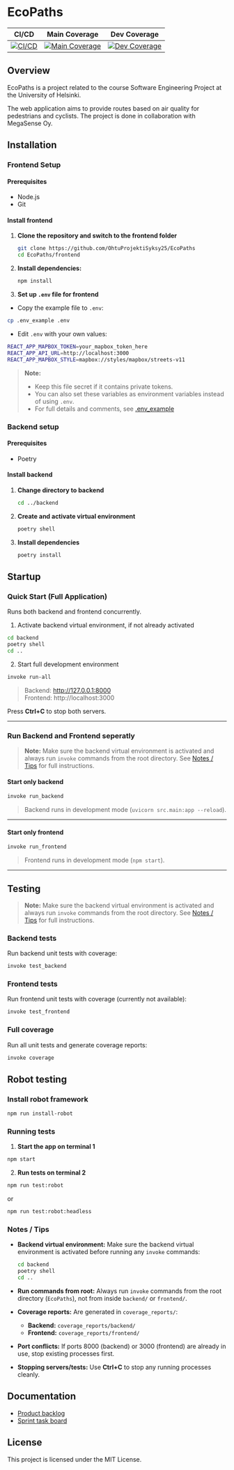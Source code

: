 # EcoPaths

| CI/CD | Main Coverage | Dev Coverage |
|-------|-----------------|----------------|
| [![CI/CD](https://github.com/OhtuProjektiSyksy25/EcoPaths/actions/workflows/ci-cd.yml/badge.svg?branch=main)](https://github.com/OhtuProjektiSyksy25/EcoPaths/actions/workflows/ci-cd.yml) | [![Main Coverage](https://codecov.io/gh/OhtuProjektiSyksy25/EcoPaths/branch/main/graph/badge.svg)](https://app.codecov.io/github/OhtuProjektiSyksy25/EcoPaths) | [![Dev Coverage](https://codecov.io/gh/OhtuProjektiSyksy25/EcoPaths/branch/dev/graph/badge.svg)](https://app.codecov.io/github/OhtuProjektiSyksy25/EcoPaths) |

## Overview
EcoPaths is a project related to the course Software Engineering Project at the University of Helsinki. 

The web application aims to provide routes based on air quality for pedestrians and cyclists. The project is done in collaboration with MegaSense Oy.

## Installation

### Frontend Setup

#### Prerequisites

- Node.js
- Git



#### Install frontend

1. **Clone the repository and switch to the frontend folder**
   ```bash
   git clone https://github.com/OhtuProjektiSyksy25/EcoPaths
   cd EcoPaths/frontend
   ```

2. **Install dependencies:**
   ```bash
   npm install
   ```

3. **Set up `.env` file for frontend**

- Copy the example file to `.env`:

```bash
cp .env_example .env
```

- Edit `.env` with your own values:
```bash 
REACT_APP_MAPBOX_TOKEN=your_mapbox_token_here
REACT_APP_API_URL=http://localhost:3000
REACT_APP_MAPBOX_STYLE=mapbox://styles/mapbox/streets-v11

```

> **Note:**
> 
> - Keep this file secret if it contains private tokens.
> - You can also set these variables as environment variables instead of using `.env`.
> - For full details and comments, see [.env_example](https://github.com/OhtuProjektiSyksy25/EcoPaths/blob/dev/frontend/.env_example)


### Backend setup

#### Prerequisites

- Poetry

#### Install backend

1. **Change directory to backend**
   ```bash
   cd ../backend
   ```

2. **Create and activate virtual environment**
   ```bash
   poetry shell
   ```

3. **Install dependencies**
   ```bash
   poetry install
   ```

## Startup

### Quick Start (Full Application)
Runs both backend and frontend concurrently.

1. Activate backend virtual environment, if not already activated
```bash
cd backend
poetry shell
cd ..
```

2. Start full development environment
```bash
invoke run-all
```

> Backend: http://127.0.0.1:8000  
> Frontend: http://localhost:3000  

Press **Ctrl+C** to stop both servers.

---



### Run Backend and Frontend seperatly

> **Note:** Make sure the backend virtual environment is activated and always run `invoke` commands from the root directory. See [Notes / Tips](#notes--tips) for full instructions.

#### Start only backend
```bash
invoke run_backend
```

> Backend runs in development mode (`uvicorn src.main:app --reload`).  

---

#### Start only frontend
```bash
invoke run_frontend
```

> Frontend runs in development mode (`npm start`).  

---



## Testing

> **Note:** Make sure the backend virtual environment is activated and always run `invoke` commands from the root directory. See [Notes / Tips](#notes--tips) for full instructions.

### Backend tests
Run backend unit tests with coverage:
```bash
invoke test_backend
```

### Frontend tests
Run frontend unit tests with coverage (currently not available):
```bash
invoke test_frontend
```

### Full coverage
Run all unit tests and generate coverage reports:
```bash
invoke coverage
```

## Robot testing

### Install robot framework

```bash
npm run install-robot
```


### Running tests

1. **Start the app on terminal 1**
```bash
npm start
```

2. **Run tests on terminal 2**
```bash
npm run test:robot
```
or
```bash
npm run test:robot:headless
```

### Notes / Tips

- **Backend virtual environment:** Make sure the backend virtual environment is activated before running any `invoke` commands:
  ```bash
  cd backend
  poetry shell
  cd ..
  ```

- **Run commands from root:** Always run `invoke` commands from the root directory (`EcoPaths`), not from inside `backend/` or `frontend/`.
- **Coverage reports:** Are generated in `coverage_reports/`:
  - **Backend:** `coverage_reports/backend/`
  - **Frontend:** `coverage_reports/frontend/`

- **Port conflicts:** If ports 8000 (backend) or 3000 (frontend) are already in use, stop existing processes first. 
- **Stopping servers/tests:** Use **Ctrl+C** to stop any running processes cleanly.

## Documentation

- [Product backlog](https://github.com/orgs/OhtuProjektiSyksy25/projects/1)  
- [Sprint task board](https://github.com/orgs/OhtuProjektiSyksy25/projects/5/views/4)

## License

This project is licensed under the MIT License.